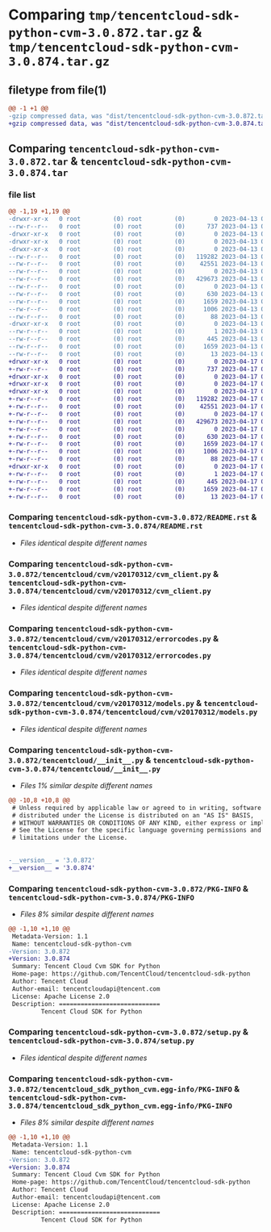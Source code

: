 # Comparing `tmp/tencentcloud-sdk-python-cvm-3.0.872.tar.gz` & `tmp/tencentcloud-sdk-python-cvm-3.0.874.tar.gz`

## filetype from file(1)

```diff
@@ -1 +1 @@
-gzip compressed data, was "dist/tencentcloud-sdk-python-cvm-3.0.872.tar", last modified: Thu Apr 13 00:30:03 2023, max compression
+gzip compressed data, was "dist/tencentcloud-sdk-python-cvm-3.0.874.tar", last modified: Mon Apr 17 00:26:41 2023, max compression
```

## Comparing `tencentcloud-sdk-python-cvm-3.0.872.tar` & `tencentcloud-sdk-python-cvm-3.0.874.tar`

### file list

```diff
@@ -1,19 +1,19 @@
-drwxr-xr-x   0 root         (0) root         (0)        0 2023-04-13 00:30:03.000000 tencentcloud-sdk-python-cvm-3.0.872/
--rw-r--r--   0 root         (0) root         (0)      737 2023-04-13 00:30:03.000000 tencentcloud-sdk-python-cvm-3.0.872/README.rst
-drwxr-xr-x   0 root         (0) root         (0)        0 2023-04-13 00:30:03.000000 tencentcloud-sdk-python-cvm-3.0.872/tencentcloud/
-drwxr-xr-x   0 root         (0) root         (0)        0 2023-04-13 00:30:03.000000 tencentcloud-sdk-python-cvm-3.0.872/tencentcloud/cvm/
-drwxr-xr-x   0 root         (0) root         (0)        0 2023-04-13 00:30:03.000000 tencentcloud-sdk-python-cvm-3.0.872/tencentcloud/cvm/v20170312/
--rw-r--r--   0 root         (0) root         (0)   119282 2023-04-13 00:30:03.000000 tencentcloud-sdk-python-cvm-3.0.872/tencentcloud/cvm/v20170312/cvm_client.py
--rw-r--r--   0 root         (0) root         (0)    42551 2023-04-13 00:30:03.000000 tencentcloud-sdk-python-cvm-3.0.872/tencentcloud/cvm/v20170312/errorcodes.py
--rw-r--r--   0 root         (0) root         (0)        0 2023-04-13 00:30:03.000000 tencentcloud-sdk-python-cvm-3.0.872/tencentcloud/cvm/v20170312/__init__.py
--rw-r--r--   0 root         (0) root         (0)   429673 2023-04-13 00:30:03.000000 tencentcloud-sdk-python-cvm-3.0.872/tencentcloud/cvm/v20170312/models.py
--rw-r--r--   0 root         (0) root         (0)        0 2023-04-13 00:30:03.000000 tencentcloud-sdk-python-cvm-3.0.872/tencentcloud/cvm/__init__.py
--rw-r--r--   0 root         (0) root         (0)      630 2023-04-13 00:30:03.000000 tencentcloud-sdk-python-cvm-3.0.872/tencentcloud/__init__.py
--rw-r--r--   0 root         (0) root         (0)     1659 2023-04-13 00:30:03.000000 tencentcloud-sdk-python-cvm-3.0.872/PKG-INFO
--rw-r--r--   0 root         (0) root         (0)     1006 2023-04-13 00:30:03.000000 tencentcloud-sdk-python-cvm-3.0.872/setup.py
--rw-r--r--   0 root         (0) root         (0)       88 2023-04-13 00:30:03.000000 tencentcloud-sdk-python-cvm-3.0.872/setup.cfg
-drwxr-xr-x   0 root         (0) root         (0)        0 2023-04-13 00:30:03.000000 tencentcloud-sdk-python-cvm-3.0.872/tencentcloud_sdk_python_cvm.egg-info/
--rw-r--r--   0 root         (0) root         (0)        1 2023-04-13 00:30:03.000000 tencentcloud-sdk-python-cvm-3.0.872/tencentcloud_sdk_python_cvm.egg-info/dependency_links.txt
--rw-r--r--   0 root         (0) root         (0)      445 2023-04-13 00:30:03.000000 tencentcloud-sdk-python-cvm-3.0.872/tencentcloud_sdk_python_cvm.egg-info/SOURCES.txt
--rw-r--r--   0 root         (0) root         (0)     1659 2023-04-13 00:30:03.000000 tencentcloud-sdk-python-cvm-3.0.872/tencentcloud_sdk_python_cvm.egg-info/PKG-INFO
--rw-r--r--   0 root         (0) root         (0)       13 2023-04-13 00:30:03.000000 tencentcloud-sdk-python-cvm-3.0.872/tencentcloud_sdk_python_cvm.egg-info/top_level.txt
+drwxr-xr-x   0 root         (0) root         (0)        0 2023-04-17 00:26:41.000000 tencentcloud-sdk-python-cvm-3.0.874/
+-rw-r--r--   0 root         (0) root         (0)      737 2023-04-17 00:26:41.000000 tencentcloud-sdk-python-cvm-3.0.874/README.rst
+drwxr-xr-x   0 root         (0) root         (0)        0 2023-04-17 00:26:41.000000 tencentcloud-sdk-python-cvm-3.0.874/tencentcloud/
+drwxr-xr-x   0 root         (0) root         (0)        0 2023-04-17 00:26:41.000000 tencentcloud-sdk-python-cvm-3.0.874/tencentcloud/cvm/
+drwxr-xr-x   0 root         (0) root         (0)        0 2023-04-17 00:26:41.000000 tencentcloud-sdk-python-cvm-3.0.874/tencentcloud/cvm/v20170312/
+-rw-r--r--   0 root         (0) root         (0)   119282 2023-04-17 00:26:41.000000 tencentcloud-sdk-python-cvm-3.0.874/tencentcloud/cvm/v20170312/cvm_client.py
+-rw-r--r--   0 root         (0) root         (0)    42551 2023-04-17 00:26:41.000000 tencentcloud-sdk-python-cvm-3.0.874/tencentcloud/cvm/v20170312/errorcodes.py
+-rw-r--r--   0 root         (0) root         (0)        0 2023-04-17 00:26:41.000000 tencentcloud-sdk-python-cvm-3.0.874/tencentcloud/cvm/v20170312/__init__.py
+-rw-r--r--   0 root         (0) root         (0)   429673 2023-04-17 00:26:41.000000 tencentcloud-sdk-python-cvm-3.0.874/tencentcloud/cvm/v20170312/models.py
+-rw-r--r--   0 root         (0) root         (0)        0 2023-04-17 00:26:41.000000 tencentcloud-sdk-python-cvm-3.0.874/tencentcloud/cvm/__init__.py
+-rw-r--r--   0 root         (0) root         (0)      630 2023-04-17 00:26:41.000000 tencentcloud-sdk-python-cvm-3.0.874/tencentcloud/__init__.py
+-rw-r--r--   0 root         (0) root         (0)     1659 2023-04-17 00:26:41.000000 tencentcloud-sdk-python-cvm-3.0.874/PKG-INFO
+-rw-r--r--   0 root         (0) root         (0)     1006 2023-04-17 00:26:41.000000 tencentcloud-sdk-python-cvm-3.0.874/setup.py
+-rw-r--r--   0 root         (0) root         (0)       88 2023-04-17 00:26:41.000000 tencentcloud-sdk-python-cvm-3.0.874/setup.cfg
+drwxr-xr-x   0 root         (0) root         (0)        0 2023-04-17 00:26:41.000000 tencentcloud-sdk-python-cvm-3.0.874/tencentcloud_sdk_python_cvm.egg-info/
+-rw-r--r--   0 root         (0) root         (0)        1 2023-04-17 00:26:41.000000 tencentcloud-sdk-python-cvm-3.0.874/tencentcloud_sdk_python_cvm.egg-info/dependency_links.txt
+-rw-r--r--   0 root         (0) root         (0)      445 2023-04-17 00:26:41.000000 tencentcloud-sdk-python-cvm-3.0.874/tencentcloud_sdk_python_cvm.egg-info/SOURCES.txt
+-rw-r--r--   0 root         (0) root         (0)     1659 2023-04-17 00:26:41.000000 tencentcloud-sdk-python-cvm-3.0.874/tencentcloud_sdk_python_cvm.egg-info/PKG-INFO
+-rw-r--r--   0 root         (0) root         (0)       13 2023-04-17 00:26:41.000000 tencentcloud-sdk-python-cvm-3.0.874/tencentcloud_sdk_python_cvm.egg-info/top_level.txt
```

### Comparing `tencentcloud-sdk-python-cvm-3.0.872/README.rst` & `tencentcloud-sdk-python-cvm-3.0.874/README.rst`

 * *Files identical despite different names*

### Comparing `tencentcloud-sdk-python-cvm-3.0.872/tencentcloud/cvm/v20170312/cvm_client.py` & `tencentcloud-sdk-python-cvm-3.0.874/tencentcloud/cvm/v20170312/cvm_client.py`

 * *Files identical despite different names*

### Comparing `tencentcloud-sdk-python-cvm-3.0.872/tencentcloud/cvm/v20170312/errorcodes.py` & `tencentcloud-sdk-python-cvm-3.0.874/tencentcloud/cvm/v20170312/errorcodes.py`

 * *Files identical despite different names*

### Comparing `tencentcloud-sdk-python-cvm-3.0.872/tencentcloud/cvm/v20170312/models.py` & `tencentcloud-sdk-python-cvm-3.0.874/tencentcloud/cvm/v20170312/models.py`

 * *Files identical despite different names*

### Comparing `tencentcloud-sdk-python-cvm-3.0.872/tencentcloud/__init__.py` & `tencentcloud-sdk-python-cvm-3.0.874/tencentcloud/__init__.py`

 * *Files 1% similar despite different names*

```diff
@@ -10,8 +10,8 @@
 # Unless required by applicable law or agreed to in writing, software
 # distributed under the License is distributed on an "AS IS" BASIS,
 # WITHOUT WARRANTIES OR CONDITIONS OF ANY KIND, either express or implied.
 # See the License for the specific language governing permissions and
 # limitations under the License.
 
 
-__version__ = '3.0.872'
+__version__ = '3.0.874'
```

### Comparing `tencentcloud-sdk-python-cvm-3.0.872/PKG-INFO` & `tencentcloud-sdk-python-cvm-3.0.874/PKG-INFO`

 * *Files 8% similar despite different names*

```diff
@@ -1,10 +1,10 @@
 Metadata-Version: 1.1
 Name: tencentcloud-sdk-python-cvm
-Version: 3.0.872
+Version: 3.0.874
 Summary: Tencent Cloud Cvm SDK for Python
 Home-page: https://github.com/TencentCloud/tencentcloud-sdk-python
 Author: Tencent Cloud
 Author-email: tencentcloudapi@tencent.com
 License: Apache License 2.0
 Description: ============================
         Tencent Cloud SDK for Python
```

### Comparing `tencentcloud-sdk-python-cvm-3.0.872/setup.py` & `tencentcloud-sdk-python-cvm-3.0.874/setup.py`

 * *Files identical despite different names*

### Comparing `tencentcloud-sdk-python-cvm-3.0.872/tencentcloud_sdk_python_cvm.egg-info/PKG-INFO` & `tencentcloud-sdk-python-cvm-3.0.874/tencentcloud_sdk_python_cvm.egg-info/PKG-INFO`

 * *Files 8% similar despite different names*

```diff
@@ -1,10 +1,10 @@
 Metadata-Version: 1.1
 Name: tencentcloud-sdk-python-cvm
-Version: 3.0.872
+Version: 3.0.874
 Summary: Tencent Cloud Cvm SDK for Python
 Home-page: https://github.com/TencentCloud/tencentcloud-sdk-python
 Author: Tencent Cloud
 Author-email: tencentcloudapi@tencent.com
 License: Apache License 2.0
 Description: ============================
         Tencent Cloud SDK for Python
```

